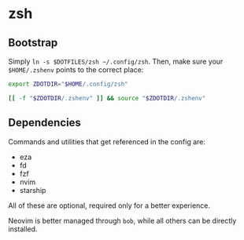# zsh

## Bootstrap

Simply `ln -s $DOTFILES/zsh ~/.config/zsh`. Then, make sure your `$HOME/.zshenv` points to the correct place:

```bash
export ZDOTDIR="$HOME/.config/zsh"

[[ -f "$ZDOTDIR/.zshenv" ]] && source "$ZDOTDIR/.zshenv"
```

## Dependencies

Commands and utilities that get referenced in the config are:

- eza
- fd
- fzf
- nvim
- starship

All of these are optional, required only for a better experience.

Neovim is better managed through `bob`, while all others can be directly installed.
